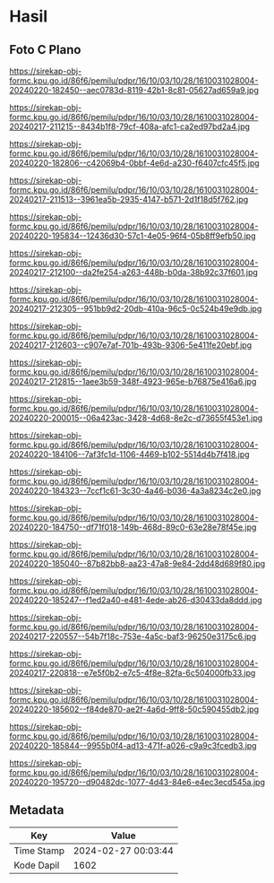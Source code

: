 # Hasil

## Foto C Plano

https://sirekap-obj-formc.kpu.go.id/86f6/pemilu/pdpr/16/10/03/10/28/1610031028004-20240220-182450--aec0783d-8119-42b1-8c81-05627ad659a9.jpg

https://sirekap-obj-formc.kpu.go.id/86f6/pemilu/pdpr/16/10/03/10/28/1610031028004-20240217-211215--8434b1f8-79cf-408a-afc1-ca2ed97bd2a4.jpg

https://sirekap-obj-formc.kpu.go.id/86f6/pemilu/pdpr/16/10/03/10/28/1610031028004-20240220-182806--c42069b4-0bbf-4e6d-a230-f6407cfc45f5.jpg

https://sirekap-obj-formc.kpu.go.id/86f6/pemilu/pdpr/16/10/03/10/28/1610031028004-20240217-211513--3961ea5b-2935-4147-b571-2d1f18d5f762.jpg

https://sirekap-obj-formc.kpu.go.id/86f6/pemilu/pdpr/16/10/03/10/28/1610031028004-20240220-195834--12436d30-57c1-4e05-96f4-05b8ff9efb50.jpg

https://sirekap-obj-formc.kpu.go.id/86f6/pemilu/pdpr/16/10/03/10/28/1610031028004-20240217-212100--da2fe254-a263-448b-b0da-38b92c37f601.jpg

https://sirekap-obj-formc.kpu.go.id/86f6/pemilu/pdpr/16/10/03/10/28/1610031028004-20240217-212305--951bb9d2-20db-410a-96c5-0c524b49e9db.jpg

https://sirekap-obj-formc.kpu.go.id/86f6/pemilu/pdpr/16/10/03/10/28/1610031028004-20240217-212603--c907e7af-701b-493b-9306-5e411fe20ebf.jpg

https://sirekap-obj-formc.kpu.go.id/86f6/pemilu/pdpr/16/10/03/10/28/1610031028004-20240217-212815--1aee3b59-348f-4923-965e-b76875e416a6.jpg

https://sirekap-obj-formc.kpu.go.id/86f6/pemilu/pdpr/16/10/03/10/28/1610031028004-20240220-200015--06a423ac-3428-4d68-8e2c-d73655f453e1.jpg

https://sirekap-obj-formc.kpu.go.id/86f6/pemilu/pdpr/16/10/03/10/28/1610031028004-20240220-184106--7af3fc1d-1106-4469-b102-5514d4b7f418.jpg

https://sirekap-obj-formc.kpu.go.id/86f6/pemilu/pdpr/16/10/03/10/28/1610031028004-20240220-184323--7ccf1c61-3c30-4a46-b036-4a3a8234c2e0.jpg

https://sirekap-obj-formc.kpu.go.id/86f6/pemilu/pdpr/16/10/03/10/28/1610031028004-20240220-184750--df71f018-149b-468d-89c0-63e28e78f45e.jpg

https://sirekap-obj-formc.kpu.go.id/86f6/pemilu/pdpr/16/10/03/10/28/1610031028004-20240220-185040--87b82bb8-aa23-47a8-9e84-2dd48d689f80.jpg

https://sirekap-obj-formc.kpu.go.id/86f6/pemilu/pdpr/16/10/03/10/28/1610031028004-20240220-185247--f1ed2a40-e481-4ede-ab26-d30433da8ddd.jpg

https://sirekap-obj-formc.kpu.go.id/86f6/pemilu/pdpr/16/10/03/10/28/1610031028004-20240217-220557--54b7f18c-753e-4a5c-baf3-96250e3175c6.jpg

https://sirekap-obj-formc.kpu.go.id/86f6/pemilu/pdpr/16/10/03/10/28/1610031028004-20240217-220818--e7e5f0b2-e7c5-4f8e-82fa-6c504000fb33.jpg

https://sirekap-obj-formc.kpu.go.id/86f6/pemilu/pdpr/16/10/03/10/28/1610031028004-20240220-185602--f84de870-ae2f-4a6d-9ff8-50c590455db2.jpg

https://sirekap-obj-formc.kpu.go.id/86f6/pemilu/pdpr/16/10/03/10/28/1610031028004-20240220-185844--9955b0f4-ad13-471f-a026-c9a9c3fcedb3.jpg

https://sirekap-obj-formc.kpu.go.id/86f6/pemilu/pdpr/16/10/03/10/28/1610031028004-20240220-195720--d90482dc-1077-4d43-84e6-e4ec3ecd545a.jpg


## Metadata

| Key        | Value               |
| ---------- | ------------------- |
| Time Stamp | 2024-02-27 00:03:44 |
| Kode Dapil | 1602                |



